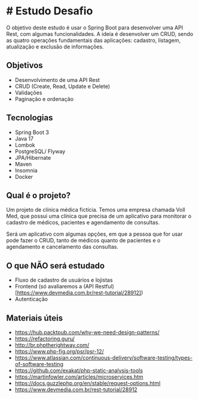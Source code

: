 # # Estudo Desafio
O objetivo deste estudo é usar o Spring Boot para desenvolver uma API Rest, com algumas funcionalidades. A ideia é desenvolver um CRUD, sendo as quatro operações fundamentais das aplicações: cadastro, listagem, atualização e exclusão de informações.


## Objetivos
* Desenvolvimento de uma API Rest
* CRUD (Create, Read, Update e Delete)
* Validações
* Paginação e ordenação

## Tecnologias
* Spring Boot 3
* Java 17
* Lombok
* PostgreSQL/ Flyway
* JPA/Hibernate
* Maven
* Insomnia
* Docker

## Qual é o projeto?
Um projeto de clínica médica fictícia. Temos uma empresa chamada Voll Med, que possui uma clínica que precisa de um aplicativo para monitorar o cadastro de médicos, pacientes e agendamento de consultas.

Será um aplicativo com algumas opções, em que a pessoa que for usar pode fazer o CRUD, tanto de médicos quanto de pacientes e o agendamento e cancelamento das consultas.

## O que NÃO será estudado
- Fluxo de cadastro de usuários e lojistas
- Frontend (só avaliaremos a (API Restful)[https://www.devmedia.com.br/rest-tutorial/28912])
- Autenticação


## Materiais úteis
- https://hub.packtpub.com/why-we-need-design-patterns/
- https://refactoring.guru/
- http://br.phptherightway.com/
- https://www.php-fig.org/psr/psr-12/
- https://www.atlassian.com/continuous-delivery/software-testing/types-of-software-testing
- https://github.com/exakat/php-static-analysis-tools
- https://martinfowler.com/articles/microservices.htm
- https://docs.guzzlephp.org/en/stable/request-options.html
- https://www.devmedia.com.br/rest-tutorial/28912